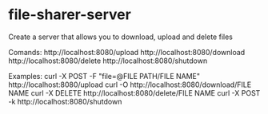 # file-sharer-server
Create a server that allows you to download, upload and delete files 

Comands:
http://localhost:8080/upload
http://localhost:8080/download
http://localhost:8080/delete
http://localhost:8080/shutdown

Examples:
curl -X POST -F "file=@FILE PATH/FILE NAME" http://localhost:8080/upload
curl -O http://localhost:8080/download/FILE NAME
curl -X DELETE http://localhost:8080/delete/FILE NAME
curl -X POST -k http://localhost:8080/shutdown
